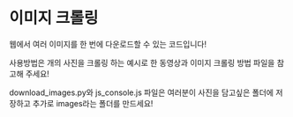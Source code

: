 # 이미지 크롤링
웹에서 여러 이미지를 한 번에 다운로드할 수 있는 코드입니다!

사용방법은 개의 사진을 크롤링 하는 예시로 한 동영상과 이미지 크롤링 방법 파일을 참고해 주세요!

download_images.py와 js_console.js 파일은 여러분이 사진을 담고싶은 폴더에 저장하고 추가로 images라는 폴더를 만드세요!

